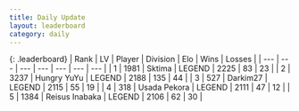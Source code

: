 ```yaml
---
title: Daily Update
layout: leaderboard
category: daily
---
```


{: .leaderboard}
| Rank | LV | Player | Division | Elo | Wins | Losses |
| --- | --- | --- | --- | --- | --- | --- |
| <span data-change="1">1</span> | 1981 | <span title="ID: 353063">Sktima</span> | LEGEND | <span data-change="64">2225</span> | <span data-change="16">83</span> | <span data-change="2">23</span> |
| <span data-change="-1">2</span> | 3237 | <span title="ID: 164871">Hungry YuYu</span> | LEGEND | <span data-change="-16">2188</span> | <span data-change="7">135</span> | <span data-change="3">44</span> |
| <span data-change="2">3</span> | 527 | <span title="ID: 694036">Darkim27</span> | LEGEND | <span data-change="11">2115</span> | <span data-change="2">55</span> | <span data-change="0">19</span> |
| <span data-change="5">4</span> | 318 | <span title="ID: 641994">Usada Pekora</span> | LEGEND | <span data-change="52">2111</span> | <span data-change="15">47</span> | <span data-change="5">12</span> |
| <span data-change="-1">5</span> | 1384 | <span title="ID: 451068">Reisus Inabaka</span> | LEGEND | <span data-change="0">2106</span> | <span data-change="0">62</span> | <span data-change="0">30</span> |